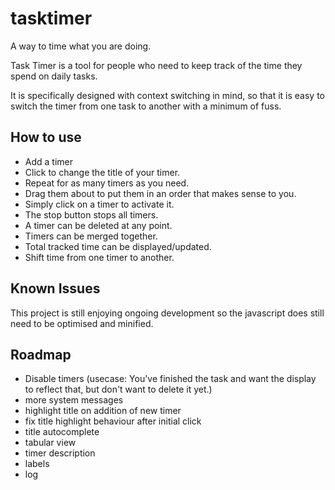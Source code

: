 tasktimer
=========

A way to time what you are doing.

Task Timer is a tool for people who need to keep track of the time they spend on daily tasks.

It is specifically designed with context switching in mind, so that it is easy to switch the timer from one task to another with a minimum of fuss.

How to use
-------------

- Add a timer
- Click to change the title of your timer.
- Repeat for as many timers as you need.
- Drag them about to put them in an order that makes sense to you.
- Simply click on a timer to activate it.
- The stop button stops all timers.
- A timer can be deleted at any point.
- Timers can be merged together.
- Total tracked time can be displayed/updated.
- Shift time from one timer to another.


Known Issues
--------------

This project is still enjoying ongoing development so the javascript does still need to be optimised and minified.

Roadmap
---------

- Disable timers (usecase: You've finished the task and want the display to reflect that, but don't want to delete it yet.)
- more system messages
- highlight title on addition of new timer
- fix title highlight behaviour after initial click
- title autocomplete
- tabular view
- timer description
- labels
- log
